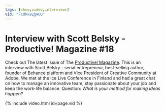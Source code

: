 ```yaml
---
tags: [show,video,interviews]
vid: "FCdRk9ZgA6U"
---
```


# Interview with Scott Belsky - Productive! Magazine #18

Check out The latest issue of The [Productive! Magazine](http://www.productivemagazine.com/). This is an interview with Scott Belsky - serial entrepreneur, best-selling author, founder of Behance platform and Vice President of Creative Community at Adobe. We met at the Ice Live Conference in Finland and had a great chat on how to manage an innovative team, stay passionate about your job and keep the work-life balance. Question: *What is your method for making ideas happen?*

<!--More-->

{% include video.html id=page.vid %}


[n]: https://michael.gratis/nozbe